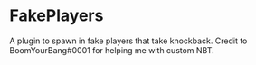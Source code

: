 # FakePlayers
A plugin to spawn in fake players that take knockback. Credit to BoomYourBang#0001 for helping me with custom NBT.
